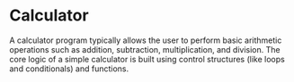 # Calculator
A calculator program typically allows the user to perform basic arithmetic operations such as addition, subtraction, multiplication, and division. The core logic of a simple calculator is built using control structures (like loops and conditionals) and functions. 
